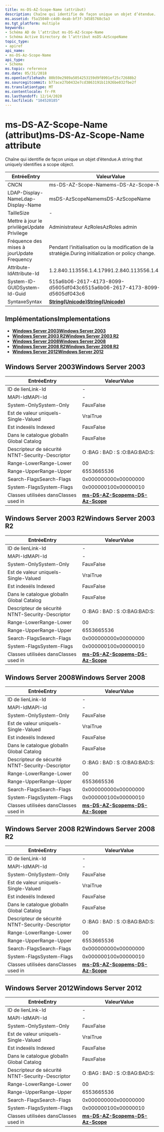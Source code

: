 ```yaml
---
title: ms-DS-AZ-Scope-Name (attribut)
description: Chaîne qui identifie de façon unique un objet d’étendue.
ms.assetid: f5a15040-c4d0-4eab-bf3f-34585768c5a3
ms.tgt_platform: multiple
keywords:
- Schéma AD de l’attribut ms-DS-AZ-Scope-Name
- Schéma Active Directory de l’attribut msDS-AzScopeName
topic_type:
- apiref
api_name:
- ms-DS-Az-Scope-Name
api_type:
- Schema
ms.topic: reference
ms.date: 05/31/2018
ms.openlocfilehash: 80b59e2989a5054253159d9f8991ef25c72688b2
ms.sourcegitcommit: b77ace27b0432e7cd3863191b11926be032fbe2f
ms.translationtype: MT
ms.contentlocale: fr-FR
ms.lasthandoff: 12/14/2020
ms.locfileid: "104520185"
---
```

# <a name="ms-ds-az-scope-name-attribute"></a><span data-ttu-id="d906c-105">ms-DS-AZ-Scope-Name (attribut)</span><span class="sxs-lookup"><span data-stu-id="d906c-105">ms-DS-Az-Scope-Name attribute</span></span>

<span data-ttu-id="d906c-106">Chaîne qui identifie de façon unique un objet d’étendue.</span><span class="sxs-lookup"><span data-stu-id="d906c-106">A string that uniquely identifies a scope object.</span></span>



| <span data-ttu-id="d906c-107">Entrée</span><span class="sxs-lookup"><span data-stu-id="d906c-107">Entry</span></span> | <span data-ttu-id="d906c-108">Valeur</span><span class="sxs-lookup"><span data-stu-id="d906c-108">Value</span></span> |
|-------------------|---------------------------------------------|
| <span data-ttu-id="d906c-109">CN</span><span class="sxs-lookup"><span data-stu-id="d906c-109">CN</span></span>                | <span data-ttu-id="d906c-110">ms-DS-AZ-Scope-Name</span><span class="sxs-lookup"><span data-stu-id="d906c-110">ms-DS-Az-Scope-Name</span></span>                         |
| <span data-ttu-id="d906c-111">LDAP-Display-Name</span><span class="sxs-lookup"><span data-stu-id="d906c-111">Ldap-Display-Name</span></span> | <span data-ttu-id="d906c-112">msDS-AzScopeName</span><span class="sxs-lookup"><span data-stu-id="d906c-112">msDS-AzScopeName</span></span>                            |
| <span data-ttu-id="d906c-113">Taille</span><span class="sxs-lookup"><span data-stu-id="d906c-113">Size</span></span>              | \-                                          |
| <span data-ttu-id="d906c-114">Mettre à jour le privilège</span><span class="sxs-lookup"><span data-stu-id="d906c-114">Update Privilege</span></span>  | <span data-ttu-id="d906c-115">Administrateur AzRoles</span><span class="sxs-lookup"><span data-stu-id="d906c-115">AzRoles admin</span></span>                               |
| <span data-ttu-id="d906c-116">Fréquence des mises à jour</span><span class="sxs-lookup"><span data-stu-id="d906c-116">Update Frequency</span></span>  | <span data-ttu-id="d906c-117">Pendant l’initialisation ou la modification de la stratégie.</span><span class="sxs-lookup"><span data-stu-id="d906c-117">During initialization or policy change.</span></span>     |
| <span data-ttu-id="d906c-118">Attribute-Id</span><span class="sxs-lookup"><span data-stu-id="d906c-118">Attribute-Id</span></span>      | <span data-ttu-id="d906c-119">1.2.840.113556.1.4.1799</span><span class="sxs-lookup"><span data-stu-id="d906c-119">1.2.840.113556.1.4.1799</span></span>                     |
| <span data-ttu-id="d906c-120">System-ID-GUID</span><span class="sxs-lookup"><span data-stu-id="d906c-120">System-Id-Guid</span></span>    | <span data-ttu-id="d906c-121">515a6b06-2617-4173-8099-d5605df043c6</span><span class="sxs-lookup"><span data-stu-id="d906c-121">515a6b06-2617-4173-8099-d5605df043c6</span></span>        |
| <span data-ttu-id="d906c-122">Syntaxe</span><span class="sxs-lookup"><span data-stu-id="d906c-122">Syntax</span></span>            | [<span data-ttu-id="d906c-123">**String(Unicode)**</span><span class="sxs-lookup"><span data-stu-id="d906c-123">**String(Unicode)**</span></span>](s-string-unicode.md) |



## <a name="implementations"></a><span data-ttu-id="d906c-124">Implémentations</span><span class="sxs-lookup"><span data-stu-id="d906c-124">Implementations</span></span>

-   [<span data-ttu-id="d906c-125">**Windows Server 2003**</span><span class="sxs-lookup"><span data-stu-id="d906c-125">**Windows Server 2003**</span></span>](#windows-server-2003)
-   [<span data-ttu-id="d906c-126">**Windows Server 2003 R2**</span><span class="sxs-lookup"><span data-stu-id="d906c-126">**Windows Server 2003 R2**</span></span>](#windows-server-2003-r2)
-   [<span data-ttu-id="d906c-127">**Windows Server 2008**</span><span class="sxs-lookup"><span data-stu-id="d906c-127">**Windows Server 2008**</span></span>](#windows-server-2008)
-   [<span data-ttu-id="d906c-128">**Windows Server 2008 R2**</span><span class="sxs-lookup"><span data-stu-id="d906c-128">**Windows Server 2008 R2**</span></span>](#windows-server-2008-r2)
-   [<span data-ttu-id="d906c-129">**Windows Server 2012**</span><span class="sxs-lookup"><span data-stu-id="d906c-129">**Windows Server 2012**</span></span>](#windows-server-2012)

## <a name="windows-server-2003"></a><span data-ttu-id="d906c-130">Windows Server 2003</span><span class="sxs-lookup"><span data-stu-id="d906c-130">Windows Server 2003</span></span>



| <span data-ttu-id="d906c-131">Entrée</span><span class="sxs-lookup"><span data-stu-id="d906c-131">Entry</span></span> | <span data-ttu-id="d906c-132">Valeur</span><span class="sxs-lookup"><span data-stu-id="d906c-132">Value</span></span> |
|------------------------|-----------------------------------------------------|
| <span data-ttu-id="d906c-133">ID de lien</span><span class="sxs-lookup"><span data-stu-id="d906c-133">Link-Id</span></span>                | \-                                                  |
| <span data-ttu-id="d906c-134">MAPI-Id</span><span class="sxs-lookup"><span data-stu-id="d906c-134">MAPI-Id</span></span>                | \-                                                  |
| <span data-ttu-id="d906c-135">System-Only</span><span class="sxs-lookup"><span data-stu-id="d906c-135">System-Only</span></span>            | <span data-ttu-id="d906c-136">Faux</span><span class="sxs-lookup"><span data-stu-id="d906c-136">False</span></span>                                               |
| <span data-ttu-id="d906c-137">Est de valeur unique</span><span class="sxs-lookup"><span data-stu-id="d906c-137">Is-Single-Valued</span></span>       | <span data-ttu-id="d906c-138">Vrai</span><span class="sxs-lookup"><span data-stu-id="d906c-138">True</span></span>                                                |
| <span data-ttu-id="d906c-139">Est indexé</span><span class="sxs-lookup"><span data-stu-id="d906c-139">Is Indexed</span></span>             | <span data-ttu-id="d906c-140">Faux</span><span class="sxs-lookup"><span data-stu-id="d906c-140">False</span></span>                                               |
| <span data-ttu-id="d906c-141">Dans le catalogue global</span><span class="sxs-lookup"><span data-stu-id="d906c-141">In Global Catalog</span></span>      | <span data-ttu-id="d906c-142">Faux</span><span class="sxs-lookup"><span data-stu-id="d906c-142">False</span></span>                                               |
| <span data-ttu-id="d906c-143">Descripteur de sécurité NT</span><span class="sxs-lookup"><span data-stu-id="d906c-143">NT-Security-Descriptor</span></span> | <span data-ttu-id="d906c-144">O :BAG : BAD : S :</span><span class="sxs-lookup"><span data-stu-id="d906c-144">O:BAG:BAD:S:</span></span>                                        |
| <span data-ttu-id="d906c-145">Range-Lower</span><span class="sxs-lookup"><span data-stu-id="d906c-145">Range-Lower</span></span>            | <span data-ttu-id="d906c-146">0</span><span class="sxs-lookup"><span data-stu-id="d906c-146">0</span></span>                                                   |
| <span data-ttu-id="d906c-147">Range-Upper</span><span class="sxs-lookup"><span data-stu-id="d906c-147">Range-Upper</span></span>            | <span data-ttu-id="d906c-148">65536</span><span class="sxs-lookup"><span data-stu-id="d906c-148">65536</span></span>                                               |
| <span data-ttu-id="d906c-149">Search-Flags</span><span class="sxs-lookup"><span data-stu-id="d906c-149">Search-Flags</span></span>           | <span data-ttu-id="d906c-150">0x00000000</span><span class="sxs-lookup"><span data-stu-id="d906c-150">0x00000000</span></span>                                          |
| <span data-ttu-id="d906c-151">System-Flags</span><span class="sxs-lookup"><span data-stu-id="d906c-151">System-Flags</span></span>           | <span data-ttu-id="d906c-152">0x00000010</span><span class="sxs-lookup"><span data-stu-id="d906c-152">0x00000010</span></span>                                          |
| <span data-ttu-id="d906c-153">Classes utilisées dans</span><span class="sxs-lookup"><span data-stu-id="d906c-153">Classes used in</span></span>        | [<span data-ttu-id="d906c-154">**ms-DS-AZ-Scope**</span><span class="sxs-lookup"><span data-stu-id="d906c-154">**ms-DS-Az-Scope**</span></span>](c-msds-azscope.md)<br/> |



## <a name="windows-server-2003-r2"></a><span data-ttu-id="d906c-155">Windows Server 2003 R2</span><span class="sxs-lookup"><span data-stu-id="d906c-155">Windows Server 2003 R2</span></span>



| <span data-ttu-id="d906c-156">Entrée</span><span class="sxs-lookup"><span data-stu-id="d906c-156">Entry</span></span> | <span data-ttu-id="d906c-157">Valeur</span><span class="sxs-lookup"><span data-stu-id="d906c-157">Value</span></span> |
|------------------------|-----------------------------------------------------|
| <span data-ttu-id="d906c-158">ID de lien</span><span class="sxs-lookup"><span data-stu-id="d906c-158">Link-Id</span></span>                | \-                                                  |
| <span data-ttu-id="d906c-159">MAPI-Id</span><span class="sxs-lookup"><span data-stu-id="d906c-159">MAPI-Id</span></span>                | \-                                                  |
| <span data-ttu-id="d906c-160">System-Only</span><span class="sxs-lookup"><span data-stu-id="d906c-160">System-Only</span></span>            | <span data-ttu-id="d906c-161">Faux</span><span class="sxs-lookup"><span data-stu-id="d906c-161">False</span></span>                                               |
| <span data-ttu-id="d906c-162">Est de valeur unique</span><span class="sxs-lookup"><span data-stu-id="d906c-162">Is-Single-Valued</span></span>       | <span data-ttu-id="d906c-163">Vrai</span><span class="sxs-lookup"><span data-stu-id="d906c-163">True</span></span>                                                |
| <span data-ttu-id="d906c-164">Est indexé</span><span class="sxs-lookup"><span data-stu-id="d906c-164">Is Indexed</span></span>             | <span data-ttu-id="d906c-165">Faux</span><span class="sxs-lookup"><span data-stu-id="d906c-165">False</span></span>                                               |
| <span data-ttu-id="d906c-166">Dans le catalogue global</span><span class="sxs-lookup"><span data-stu-id="d906c-166">In Global Catalog</span></span>      | <span data-ttu-id="d906c-167">Faux</span><span class="sxs-lookup"><span data-stu-id="d906c-167">False</span></span>                                               |
| <span data-ttu-id="d906c-168">Descripteur de sécurité NT</span><span class="sxs-lookup"><span data-stu-id="d906c-168">NT-Security-Descriptor</span></span> | <span data-ttu-id="d906c-169">O :BAG : BAD : S :</span><span class="sxs-lookup"><span data-stu-id="d906c-169">O:BAG:BAD:S:</span></span>                                        |
| <span data-ttu-id="d906c-170">Range-Lower</span><span class="sxs-lookup"><span data-stu-id="d906c-170">Range-Lower</span></span>            | <span data-ttu-id="d906c-171">0</span><span class="sxs-lookup"><span data-stu-id="d906c-171">0</span></span>                                                   |
| <span data-ttu-id="d906c-172">Range-Upper</span><span class="sxs-lookup"><span data-stu-id="d906c-172">Range-Upper</span></span>            | <span data-ttu-id="d906c-173">65536</span><span class="sxs-lookup"><span data-stu-id="d906c-173">65536</span></span>                                               |
| <span data-ttu-id="d906c-174">Search-Flags</span><span class="sxs-lookup"><span data-stu-id="d906c-174">Search-Flags</span></span>           | <span data-ttu-id="d906c-175">0x00000000</span><span class="sxs-lookup"><span data-stu-id="d906c-175">0x00000000</span></span>                                          |
| <span data-ttu-id="d906c-176">System-Flags</span><span class="sxs-lookup"><span data-stu-id="d906c-176">System-Flags</span></span>           | <span data-ttu-id="d906c-177">0x00000010</span><span class="sxs-lookup"><span data-stu-id="d906c-177">0x00000010</span></span>                                          |
| <span data-ttu-id="d906c-178">Classes utilisées dans</span><span class="sxs-lookup"><span data-stu-id="d906c-178">Classes used in</span></span>        | [<span data-ttu-id="d906c-179">**ms-DS-AZ-Scope**</span><span class="sxs-lookup"><span data-stu-id="d906c-179">**ms-DS-Az-Scope**</span></span>](c-msds-azscope.md)<br/> |



## <a name="windows-server-2008"></a><span data-ttu-id="d906c-180">Windows Server 2008</span><span class="sxs-lookup"><span data-stu-id="d906c-180">Windows Server 2008</span></span>



| <span data-ttu-id="d906c-181">Entrée</span><span class="sxs-lookup"><span data-stu-id="d906c-181">Entry</span></span> | <span data-ttu-id="d906c-182">Valeur</span><span class="sxs-lookup"><span data-stu-id="d906c-182">Value</span></span> |
|------------------------|-----------------------------------------------------|
| <span data-ttu-id="d906c-183">ID de lien</span><span class="sxs-lookup"><span data-stu-id="d906c-183">Link-Id</span></span>                | \-                                                  |
| <span data-ttu-id="d906c-184">MAPI-Id</span><span class="sxs-lookup"><span data-stu-id="d906c-184">MAPI-Id</span></span>                | \-                                                  |
| <span data-ttu-id="d906c-185">System-Only</span><span class="sxs-lookup"><span data-stu-id="d906c-185">System-Only</span></span>            | <span data-ttu-id="d906c-186">Faux</span><span class="sxs-lookup"><span data-stu-id="d906c-186">False</span></span>                                               |
| <span data-ttu-id="d906c-187">Est de valeur unique</span><span class="sxs-lookup"><span data-stu-id="d906c-187">Is-Single-Valued</span></span>       | <span data-ttu-id="d906c-188">Vrai</span><span class="sxs-lookup"><span data-stu-id="d906c-188">True</span></span>                                                |
| <span data-ttu-id="d906c-189">Est indexé</span><span class="sxs-lookup"><span data-stu-id="d906c-189">Is Indexed</span></span>             | <span data-ttu-id="d906c-190">Faux</span><span class="sxs-lookup"><span data-stu-id="d906c-190">False</span></span>                                               |
| <span data-ttu-id="d906c-191">Dans le catalogue global</span><span class="sxs-lookup"><span data-stu-id="d906c-191">In Global Catalog</span></span>      | <span data-ttu-id="d906c-192">Faux</span><span class="sxs-lookup"><span data-stu-id="d906c-192">False</span></span>                                               |
| <span data-ttu-id="d906c-193">Descripteur de sécurité NT</span><span class="sxs-lookup"><span data-stu-id="d906c-193">NT-Security-Descriptor</span></span> | <span data-ttu-id="d906c-194">O :BAG : BAD : S :</span><span class="sxs-lookup"><span data-stu-id="d906c-194">O:BAG:BAD:S:</span></span>                                        |
| <span data-ttu-id="d906c-195">Range-Lower</span><span class="sxs-lookup"><span data-stu-id="d906c-195">Range-Lower</span></span>            | <span data-ttu-id="d906c-196">0</span><span class="sxs-lookup"><span data-stu-id="d906c-196">0</span></span>                                                   |
| <span data-ttu-id="d906c-197">Range-Upper</span><span class="sxs-lookup"><span data-stu-id="d906c-197">Range-Upper</span></span>            | <span data-ttu-id="d906c-198">65536</span><span class="sxs-lookup"><span data-stu-id="d906c-198">65536</span></span>                                               |
| <span data-ttu-id="d906c-199">Search-Flags</span><span class="sxs-lookup"><span data-stu-id="d906c-199">Search-Flags</span></span>           | <span data-ttu-id="d906c-200">0x00000000</span><span class="sxs-lookup"><span data-stu-id="d906c-200">0x00000000</span></span>                                          |
| <span data-ttu-id="d906c-201">System-Flags</span><span class="sxs-lookup"><span data-stu-id="d906c-201">System-Flags</span></span>           | <span data-ttu-id="d906c-202">0x00000010</span><span class="sxs-lookup"><span data-stu-id="d906c-202">0x00000010</span></span>                                          |
| <span data-ttu-id="d906c-203">Classes utilisées dans</span><span class="sxs-lookup"><span data-stu-id="d906c-203">Classes used in</span></span>        | [<span data-ttu-id="d906c-204">**ms-DS-AZ-Scope**</span><span class="sxs-lookup"><span data-stu-id="d906c-204">**ms-DS-Az-Scope**</span></span>](c-msds-azscope.md)<br/> |



## <a name="windows-server-2008-r2"></a><span data-ttu-id="d906c-205">Windows Server 2008 R2</span><span class="sxs-lookup"><span data-stu-id="d906c-205">Windows Server 2008 R2</span></span>



| <span data-ttu-id="d906c-206">Entrée</span><span class="sxs-lookup"><span data-stu-id="d906c-206">Entry</span></span> | <span data-ttu-id="d906c-207">Valeur</span><span class="sxs-lookup"><span data-stu-id="d906c-207">Value</span></span> |
|------------------------|-----------------------------------------------------|
| <span data-ttu-id="d906c-208">ID de lien</span><span class="sxs-lookup"><span data-stu-id="d906c-208">Link-Id</span></span>                | \-                                                  |
| <span data-ttu-id="d906c-209">MAPI-Id</span><span class="sxs-lookup"><span data-stu-id="d906c-209">MAPI-Id</span></span>                | \-                                                  |
| <span data-ttu-id="d906c-210">System-Only</span><span class="sxs-lookup"><span data-stu-id="d906c-210">System-Only</span></span>            | <span data-ttu-id="d906c-211">Faux</span><span class="sxs-lookup"><span data-stu-id="d906c-211">False</span></span>                                               |
| <span data-ttu-id="d906c-212">Est de valeur unique</span><span class="sxs-lookup"><span data-stu-id="d906c-212">Is-Single-Valued</span></span>       | <span data-ttu-id="d906c-213">Vrai</span><span class="sxs-lookup"><span data-stu-id="d906c-213">True</span></span>                                                |
| <span data-ttu-id="d906c-214">Est indexé</span><span class="sxs-lookup"><span data-stu-id="d906c-214">Is Indexed</span></span>             | <span data-ttu-id="d906c-215">Faux</span><span class="sxs-lookup"><span data-stu-id="d906c-215">False</span></span>                                               |
| <span data-ttu-id="d906c-216">Dans le catalogue global</span><span class="sxs-lookup"><span data-stu-id="d906c-216">In Global Catalog</span></span>      | <span data-ttu-id="d906c-217">Faux</span><span class="sxs-lookup"><span data-stu-id="d906c-217">False</span></span>                                               |
| <span data-ttu-id="d906c-218">Descripteur de sécurité NT</span><span class="sxs-lookup"><span data-stu-id="d906c-218">NT-Security-Descriptor</span></span> | <span data-ttu-id="d906c-219">O :BAG : BAD : S :</span><span class="sxs-lookup"><span data-stu-id="d906c-219">O:BAG:BAD:S:</span></span>                                        |
| <span data-ttu-id="d906c-220">Range-Lower</span><span class="sxs-lookup"><span data-stu-id="d906c-220">Range-Lower</span></span>            | <span data-ttu-id="d906c-221">0</span><span class="sxs-lookup"><span data-stu-id="d906c-221">0</span></span>                                                   |
| <span data-ttu-id="d906c-222">Range-Upper</span><span class="sxs-lookup"><span data-stu-id="d906c-222">Range-Upper</span></span>            | <span data-ttu-id="d906c-223">65536</span><span class="sxs-lookup"><span data-stu-id="d906c-223">65536</span></span>                                               |
| <span data-ttu-id="d906c-224">Search-Flags</span><span class="sxs-lookup"><span data-stu-id="d906c-224">Search-Flags</span></span>           | <span data-ttu-id="d906c-225">0x00000000</span><span class="sxs-lookup"><span data-stu-id="d906c-225">0x00000000</span></span>                                          |
| <span data-ttu-id="d906c-226">System-Flags</span><span class="sxs-lookup"><span data-stu-id="d906c-226">System-Flags</span></span>           | <span data-ttu-id="d906c-227">0x00000010</span><span class="sxs-lookup"><span data-stu-id="d906c-227">0x00000010</span></span>                                          |
| <span data-ttu-id="d906c-228">Classes utilisées dans</span><span class="sxs-lookup"><span data-stu-id="d906c-228">Classes used in</span></span>        | [<span data-ttu-id="d906c-229">**ms-DS-AZ-Scope**</span><span class="sxs-lookup"><span data-stu-id="d906c-229">**ms-DS-Az-Scope**</span></span>](c-msds-azscope.md)<br/> |



## <a name="windows-server-2012"></a><span data-ttu-id="d906c-230">Windows Server 2012</span><span class="sxs-lookup"><span data-stu-id="d906c-230">Windows Server 2012</span></span>



| <span data-ttu-id="d906c-231">Entrée</span><span class="sxs-lookup"><span data-stu-id="d906c-231">Entry</span></span> | <span data-ttu-id="d906c-232">Valeur</span><span class="sxs-lookup"><span data-stu-id="d906c-232">Value</span></span> |
|------------------------|-----------------------------------------------------|
| <span data-ttu-id="d906c-233">ID de lien</span><span class="sxs-lookup"><span data-stu-id="d906c-233">Link-Id</span></span>                | \-                                                  |
| <span data-ttu-id="d906c-234">MAPI-Id</span><span class="sxs-lookup"><span data-stu-id="d906c-234">MAPI-Id</span></span>                | \-                                                  |
| <span data-ttu-id="d906c-235">System-Only</span><span class="sxs-lookup"><span data-stu-id="d906c-235">System-Only</span></span>            | <span data-ttu-id="d906c-236">Faux</span><span class="sxs-lookup"><span data-stu-id="d906c-236">False</span></span>                                               |
| <span data-ttu-id="d906c-237">Est de valeur unique</span><span class="sxs-lookup"><span data-stu-id="d906c-237">Is-Single-Valued</span></span>       | <span data-ttu-id="d906c-238">Vrai</span><span class="sxs-lookup"><span data-stu-id="d906c-238">True</span></span>                                                |
| <span data-ttu-id="d906c-239">Est indexé</span><span class="sxs-lookup"><span data-stu-id="d906c-239">Is Indexed</span></span>             | <span data-ttu-id="d906c-240">Faux</span><span class="sxs-lookup"><span data-stu-id="d906c-240">False</span></span>                                               |
| <span data-ttu-id="d906c-241">Dans le catalogue global</span><span class="sxs-lookup"><span data-stu-id="d906c-241">In Global Catalog</span></span>      | <span data-ttu-id="d906c-242">Faux</span><span class="sxs-lookup"><span data-stu-id="d906c-242">False</span></span>                                               |
| <span data-ttu-id="d906c-243">Descripteur de sécurité NT</span><span class="sxs-lookup"><span data-stu-id="d906c-243">NT-Security-Descriptor</span></span> | <span data-ttu-id="d906c-244">O :BAG : BAD : S :</span><span class="sxs-lookup"><span data-stu-id="d906c-244">O:BAG:BAD:S:</span></span>                                        |
| <span data-ttu-id="d906c-245">Range-Lower</span><span class="sxs-lookup"><span data-stu-id="d906c-245">Range-Lower</span></span>            | <span data-ttu-id="d906c-246">0</span><span class="sxs-lookup"><span data-stu-id="d906c-246">0</span></span>                                                   |
| <span data-ttu-id="d906c-247">Range-Upper</span><span class="sxs-lookup"><span data-stu-id="d906c-247">Range-Upper</span></span>            | <span data-ttu-id="d906c-248">65536</span><span class="sxs-lookup"><span data-stu-id="d906c-248">65536</span></span>                                               |
| <span data-ttu-id="d906c-249">Search-Flags</span><span class="sxs-lookup"><span data-stu-id="d906c-249">Search-Flags</span></span>           | <span data-ttu-id="d906c-250">0x00000000</span><span class="sxs-lookup"><span data-stu-id="d906c-250">0x00000000</span></span>                                          |
| <span data-ttu-id="d906c-251">System-Flags</span><span class="sxs-lookup"><span data-stu-id="d906c-251">System-Flags</span></span>           | <span data-ttu-id="d906c-252">0x00000010</span><span class="sxs-lookup"><span data-stu-id="d906c-252">0x00000010</span></span>                                          |
| <span data-ttu-id="d906c-253">Classes utilisées dans</span><span class="sxs-lookup"><span data-stu-id="d906c-253">Classes used in</span></span>        | [<span data-ttu-id="d906c-254">**ms-DS-AZ-Scope**</span><span class="sxs-lookup"><span data-stu-id="d906c-254">**ms-DS-Az-Scope**</span></span>](c-msds-azscope.md)<br/> |



 

 





